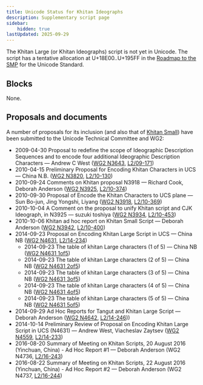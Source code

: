 ```yaml
---
title: Unicode Status for Khitan Ideographs
description: Supplementary script page
sidebar:
    hidden: true
lastUpdated: 2025-09-29
---
```


The Khitan Large (or Khitan Ideographs) script is not yet in Unicode. The script has a tentative allocation at U+18E00..U+195FF in the [Roadmap to the SMP](http://www.unicode.org/roadmaps/smp/) for the Unicode Standard.

## Blocks

None.

## Proposals and documents

A number of proposals for its inclusion (and also that of [Khitan Small](https://scriptsource.org/entry/s5y4qyk59q)) have been submitted to the Unicode Technical Committee and WG2:
- 2009-04-30 Proposal to redefine the scope of Ideographic Description Sequences and to encode four additional Ideographic Description Characters — Andrew C West ([WG2 N3643](https://www.unicode.org/wg2/docs/n3643.pdf), [L2/09-171](http://www.unicode.org/cgi-bin/GetMatchingDocs.pl?L2/09-171))
- 2010-04-15 Preliminary Proposal for Encoding Khitan Characters in UCS — China N.B. ([WG2 N3820](https://www.unicode.org/wg2/docs/n3820.pdf), [L2/10-130](http://www.unicode.org/cgi-bin/GetMatchingDocs.pl?L2/10-130))
- 2010-09-24 Comments on Khitan proposal N3918 — Richard Cook, Deborah Anderson ([WG2 N3925](https://www.unicode.org/wg2/docs/n3925.pdf), [L2/10-374](http://www.unicode.org/cgi-bin/GetMatchingDocs.pl?L2/10-374))
- 2010-09-30 Proposal of Encode the Khitan Characters to UCS plane — Sun Bo-jun, Jing Yongshi, Liyang ([WG2 N3918](https://www.unicode.org/wg2/docs/n3918.pdf), [L2/10-369](http://www.unicode.org/cgi-bin/GetMatchingDocs.pl?L2/10-369))
- 2010-10-04 A Comment on the proposal to unify Khitan script and CJK Ideograph, in N3925 — suzuki toshiya ([WG2 N3934](https://www.unicode.org/wg2/docs/n3934.pdf), [L2/10-453](http://www.unicode.org/cgi-bin/GetMatchingDocs.pl?L2/10-453))
- 2010-10-06 Khitan ad hoc report on Khitan Small Script — Deborah Anderson  ([WG2 N3942](https://www.unicode.org/wg2/docs/n3942.pdf), [L2/10-400](http://www.unicode.org/cgi-bin/GetMatchingDocs.pl?L2/10-400))
- 2014-09-23 Proposal on Encoding Khitan Large Script in UCS — China NB ([WG2 N4631](https://www.unicode.org/wg2/docs/n4631.pdf), [L2/14-234](http://www.unicode.org/cgi-bin/GetMatchingDocs.pl?L2/14-234))
  - 2014-09-23 The table of khitan Large characters (1 of 5) — China NB ([WG2 N4631 1of5](https://www.unicode.org/wg2/docs/n4631%201of5.pdf))
  - 2014-09-23 The table of khitan Large characters (2 of 5) — China NB ([WG2 N4631 2of5](https://www.unicode.org/wg2/docs/n4631%202of5.pdf))
  - 2014-09-23 The table of khitan Large characters (3 of 5) — China NB ([WG2 N4631 3of5](https://www.unicode.org/wg2/docs/n4631%203of5.pdf))
  - 2014-09-23 The table of khitan Large characters (4 of 5) — China NB ([WG2 N4631 4of5](https://www.unicode.org/wg2/docs/n4631%204of5.pdf))
  - 2014-09-23 The table of khitan Large characters (5 of 5) — China NB ([WG2 N4631 5of5](https://www.unicode.org/wg2/docs/n4631%205of5.pdf))
- 2014-09-29 Ad Hoc Reports for Tangut and Khitan Large Script — Deborah Anderson ([WG2 N4642](https://www.unicode.org/wg2/docs/n4642.pdf), [L2/14-246](http://www.unicode.org/cgi-bin/GetMatchingDocs.pl?L2/14-246)))
- 2014-10-14 Preliminary Review of Proposal on Encoding Khitan Large Script in UCS (N4631) — Andrew West, Viacheslav Zaytsev ([WG2 N4559](https://www.unicode.org/wg2/docs/n4559.pdf), [L2/14-233](http://www.unicode.org/cgi-bin/GetMatchingDocs.pl?L2/14-233))
- 2016-08-20 Summary of Meeting on Khitan Scripts, 20 August 2016 (Yinchuan, China) - Ad Hoc Report #1 — Deborah Anderson (WG2 N4736, [L2/16-243](http://www.unicode.org/cgi-bin/GetMatchingDocs.pl?L2/16-243))
- 2016-08-22 Summary of Meeting on Khitan Scripts, 22 August 2016 (Yinchuan, China) - Ad Hoc Report #2 — Deborah Anderson (WG2 N4737, [L2/16-244](http://www.unicode.org/cgi-bin/GetMatchingDocs.pl?L2/16-244))
